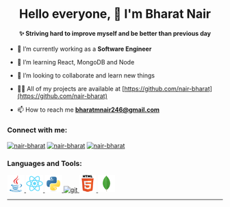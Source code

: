 <h1 align="center">Hello everyone, 👋  I'm Bharat Nair</h1>
<h4 align="center">✨ Striving hard to improve myself and be better than previous day</h4>

- 🔭 I’m currently working as a **Software Engineer**  

- 🌱 I’m learning React, MongoDB and Node

- 👯 I’m looking to collaborate and learn new things


- 👨‍💻 All of my projects are available at [https://github.com/nair-bharat](https://github.com/nair-bharat)

- 📫 How to reach me **bharatmnair246@gmail.com**
 
<h3 align="left">Connect with me:</h3>
<p align="left">
<a href="https://www.linkedin.com/in/nairbharat/" target="_blank"><img align="center" src="https://raw.githubusercontent.com/rahuldkjain/github-profile-readme-generator/master/src/images/icons/Social/linked-in-alt.svg" alt="nair-bharat" height="30" width="40" /></a>
<a href="https://leetcode.com/nair-bharat/" target="blank"><img align="center" src="https://raw.githubusercontent.com/rahuldkjain/github-profile-readme-generator/master/src/images/icons/Social/leet-code.svg" alt="nair-bharat" height="30" width="40" /></a>
<a href="https://auth.geeksforgeeks.org/user/bharatnair" target="blank"><img align="center" src="https://raw.githubusercontent.com/rahuldkjain/github-profile-readme-generator/master/src/images/icons/Social/geeks-for-geeks.svg" alt="nair-bharat" height="30" width="40" /></a>
</p>

<h3 align="left">Languages and Tools:</h3>
<p align="left"> 
<a href="https://www.java.com" target="_blank"> <img src="https://raw.githubusercontent.com/devicons/devicon/master/icons/java/java-original.svg" alt="java" width="40" height="40"/> </a>
<a href="https://reactjs.org/" target="_blank"> <img src="https://raw.githubusercontent.com/devicons/devicon/master/icons/react/react-original.svg" alt="react-js" width="40" height="40"/> </a> 
<a href="https://www.python.org" target="_blank"> <img src="https://raw.githubusercontent.com/devicons/devicon/master/icons/python/python-original.svg" alt="python" width="40" height="40"/> </a> 
<a href="https://git-scm.com/" target="_blank"> <img src="https://www.vectorlogo.zone/logos/git-scm/git-scm-icon.svg" alt="git" width="40" height="40"/> </a> 
<a href="https://developer.mozilla.org/en-US/docs/Web/HTML" target="_blank"> <img src="https://raw.githubusercontent.com/devicons/devicon/master/icons/html5/html5-original-wordmark.svg" alt="html5" width="40" height="40"/> </a> 
<a href="https://www.mongodb.com/" target="_blank"> <img src="https://raw.githubusercontent.com/devicons/devicon/master/icons/mongodb/mongodb-original.svg" alt="mongodb" width="40" height="40"/> </a> 

<hr/>
<!-- <img align="left" src="https://github-readme-stats.vercel.app/api?username=nair-bharat&show_icons=true&locale=en" alt="nair-bharat" /> -->

